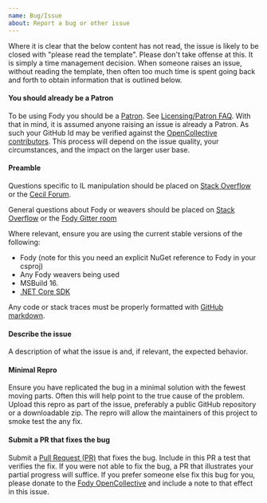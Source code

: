 ```yaml
---
name: Bug/Issue
about: Report a bug or other issue
---
```


Where it is clear that the below content has not read, the issue is likely to be closed with "please read the template". Please don't take offense at this. It is simply a time management decision. When someone raises an issue, without reading the template, then often too much time is spent going back and forth to obtain information that is outlined below.


#### You should already be a Patron

To be using Fody you should be a [Patron](https://opencollective.com/fody/order/3059). See [Licensing/Patron FAQ](https://github.com/Fody/Home/blob/master/pages/licensing-patron-faq.md). With that in mind, it is assumed anyone raising an issue is already a Patron. As such your GitHub Id may be verified against the [OpenCollective contributors](https://opencollective.com/fody#contributors). This process will depend on the issue quality, your circumstances, and the impact on the larger user base.


#### Preamble

Questions specific to IL manipulation should be placed on [Stack Overflow](https://stackoverflow.com/) or the [Cecil Forum](https://groups.google.com/forum/#!forum/mono-cecil).

General questions about Fody or weavers should be placed on [Stack Overflow](https://stackoverflow.com/) or the [Fody Gitter room](https://gitter.im/Fody/Fody)

Where relevant, ensure you are using the current stable versions of the following:

 * Fody (note for this you need an explicit NuGet reference to Fody in your csproj)
 * Any Fody weavers being used
 * MSBuild 16. 
 * [.NET Core SDK](https://www.microsoft.com/net/download)

Any code or stack traces must be properly formatted with [GitHub markdown](https://guides.github.com/features/mastering-markdown/).


#### Describe the issue

A description of what the issue is and, if relevant, the expected behavior.


#### Minimal Repro

Ensure you have replicated the bug in a minimal solution with the fewest moving parts. Often this will help point to the true cause of the problem. Upload this repro as part of the issue, preferably a public GitHub repository or a downloadable zip. The repro will allow the maintainers of this project to smoke test the any fix.


#### Submit a PR that fixes the bug

Submit a [Pull Request (PR)](https://help.github.com/articles/about-pull-requests/) that fixes the bug. Include in this PR a test that verifies the fix. If you were not able to fix the bug, a PR that illustrates your partial progress will suffice. If you prefer someone else fix this bug for you, please donate to the [Fody OpenCollective](https://opencollective.com/fody/donate) and include a note to that effect in this issue.
